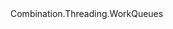 <?xml version="1.0"?>
<doc>
    <assembly>
        <name>Combination.Threading.WorkQueues</name>
    </assembly>
    <members>
    </members>
</doc>
